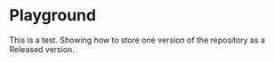 # Playground

This is a test. Showing how to store one version of the repository as a Released version.

